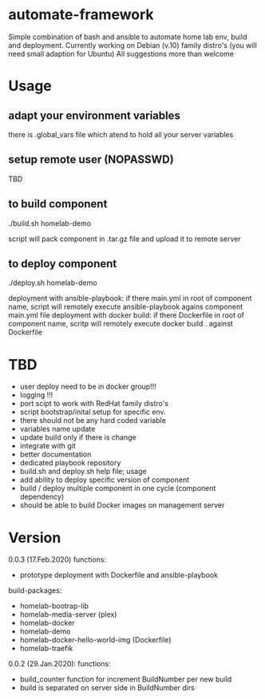# automate-framework
Simple combination of bash and ansible to automate home lab env, build and deployment.
Currently working on Debian (v.10) family distro's (you will need small adaption for Ubuntu)
All suggestions more than welcome

# Usage

## adapt your environment variables
there is .global_vars file which atend to hold all your server variables

## setup remote user (NOPASSWD)
TBD


## to build component
./build.sh homelab-demo

script will pack component in .tar.gz file and upload it to remote server

## to deploy component
./deploy.sh homelab-demo

deployment with ansible-playbook:
	if there main.yml in root of component name,
	script will remotely execute ansible-playbook agains component main.yml file 
deployment with docker build:
	if there Dockerfile in root of component name, 
	scritp will remotely execute docker build . against Dockerfile

# TBD
- user deploy need to be in docker group!!!
- logging !!!
- port scipt to work with RedHat family distro's 
- script bootstrap/inital setup for specific env.
- there should not be any hard coded variable 
- variables name update
- update build only if there is change
- integrate with git
- better documentation
- dedicated playbook repository
- build.sh and deploy.sh help file; usage 
- add ability to deploy specific version of component
- build / deploy multiple component in one cycle (component dependency)
- should be able to build Docker images on management server


# Version
0.0.3 (17.Feb.2020)
  functions:
  - prototype deployment with Dockerfile and ansible-playbook

  build-packages:
  - homelab-bootrap-lib
  - homelab-media-server (plex)
  - homelab-docker
  - homelab-demo
  - homelab-docker-hello-world-img (Dockerfile)
  - homelab-traefik

0.0.2 (29.Jan.2020):
  functions:
  - build_counter function for increment BuildNumber per new build
  - build is separated on server side in BuildNumber dirs
